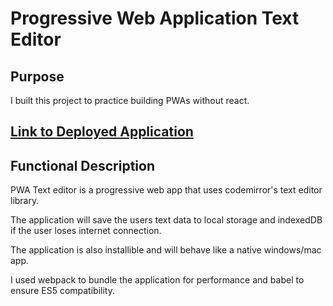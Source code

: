 # Progressive Web Application Text Editor

## Purpose

I built this project to practice building PWAs without react.

## [Link to Deployed Application](https://pwa-text-editor-ck.herokuapp.com/)

## Functional Description

PWA Text editor is a progressive web app that uses codemirror's text editor library.

The application will save the users text data to local storage and indexedDB if the user loses internet connection.

The application is also installible and will behave like a native windows/mac app.

I used webpack to bundle the application for performance and babel to ensure ES5 compatibility.
